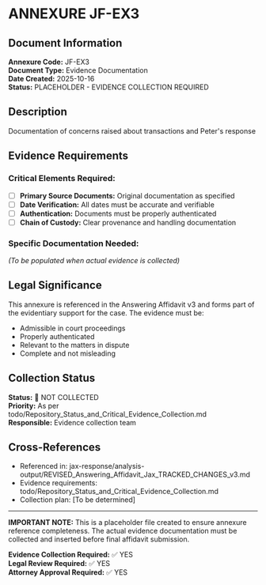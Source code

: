 # ANNEXURE JF-EX3

## Document Information
**Annexure Code:** JF-EX3  
**Document Type:** Evidence Documentation  
**Date Created:** 2025-10-16  
**Status:** PLACEHOLDER - EVIDENCE COLLECTION REQUIRED  

## Description
Documentation of concerns raised about transactions and Peter's response

## Evidence Requirements

### Critical Elements Required:
- [ ] **Primary Source Documents:** Original documentation as specified
- [ ] **Date Verification:** All dates must be accurate and verifiable  
- [ ] **Authentication:** Documents must be properly authenticated
- [ ] **Chain of Custody:** Clear provenance and handling documentation

### Specific Documentation Needed:
*(To be populated when actual evidence is collected)*

## Legal Significance
This annexure is referenced in the Answering Affidavit v3 and forms part of the evidentiary support for the case. The evidence must be:
- Admissible in court proceedings
- Properly authenticated 
- Relevant to the matters in dispute
- Complete and not misleading

## Collection Status
**Status:** 🔴 NOT COLLECTED  
**Priority:** As per todo/Repository_Status_and_Critical_Evidence_Collection.md  
**Responsible:** Evidence collection team  

## Cross-References
- Referenced in: jax-response/analysis-output/REVISED_Answering_Affidavit_Jax_TRACKED_CHANGES_v3.md
- Evidence requirements: todo/Repository_Status_and_Critical_Evidence_Collection.md
- Collection plan: [To be determined]

---

**IMPORTANT NOTE:** This is a placeholder file created to ensure annexure reference completeness. 
The actual evidence documentation must be collected and inserted before final affidavit submission.

**Evidence Collection Required:** ✅ YES  
**Legal Review Required:** ✅ YES  
**Attorney Approval Required:** ✅ YES
